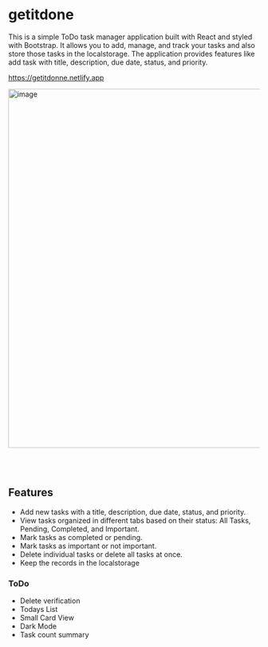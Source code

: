 # getitdone

This is a simple ToDo task manager application built with React and styled with Bootstrap. It allows you to add, manage, and track your tasks and also store those tasks in the localstorage. The application provides features like add task with title, description, due date, status, and priority.

https://getitdonne.netlify.app

<img width="720" alt="image" src="https://github.com/rayaan-nsn/getitdone/assets/108685206/00e921c0-a0ab-4126-8b15-a621aa1fb1b8">


<br></br>

## Features

- Add new tasks with a title, description, due date, status, and priority.
- View tasks organized in different tabs based on their status: All Tasks, Pending, Completed, and Important.
- Mark tasks as completed or pending.
- Mark tasks as important or not important.
- Delete individual tasks or delete all tasks at once.
- Keep the records in the localstorage

### ToDo
- Delete verification
- Todays List
- Small Card View
- Dark Mode
- Task count summary
